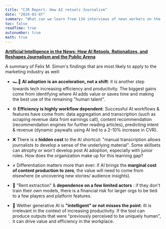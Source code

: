 ```yaml
---
title: "CJR Report: How AI retools Journalism"
date: "2024-03-07"
summary: "What can we learn from 134 interviews of news workers on the early impact of AI?"
toc: false
readTime: true
autonumber: true
math: true
---
```


**[Artificial Intelligence in the News: How AI Retools, Rationalizes, and Reshapes Journalism and the Public Arena](https://www.cjr.org/tow_center_reports/artificial-intelligence-in-the-news.php)**

A summary of Felix M. Simon's findings that are most likely to apply to the marketing industry as well:

* 🏎️💨 **AI adoption is an acceleration, not a shift**: it is another step towards tech increasing efficiency and productivity. The biggest gains come from identifying where AI adds value or saves time and making the best use of the remaining "human talent".

* ⚙️ **Efficiency is highly workflow dependent**: Successful AI workflows & features have come from: data aggregation and transcription (such as scraping revenue data from earnings call), content recommendation (recommendation engines for further reading articles), predicting intent & revenue (dynamic paywalls using AI led to a 2-10% increase in CVR).

* ❌ There is a **hidden cost** to the AI shortcut: "manual transcription allows journalists to develop a sense of the underlying material". Some skillsets can atrophy or won't develop post AI adoption, especially with junior roles. How does the organization make up for this learning gap?

* ≠ Differentiation matters more than ever: if AI brings the **marginal cost of content production to zero**, the value will need to come from elsewhere (ie uncovering new stories/ audience insights).

* 💸 "Rent extraction" & **dependence on a few limited actors** : if they don't train their own models, there is a financial risk for larger orgs to be tied to a few players and platform features.

* 🦾 Wether generative AI is **"intelligent" or not misses the point**: iIt is irrelevant in the context of increasing productivity. If the tool can produce outputs that were "previously perceived to be uniquely human", it can drive value and efficiency in the workplace.